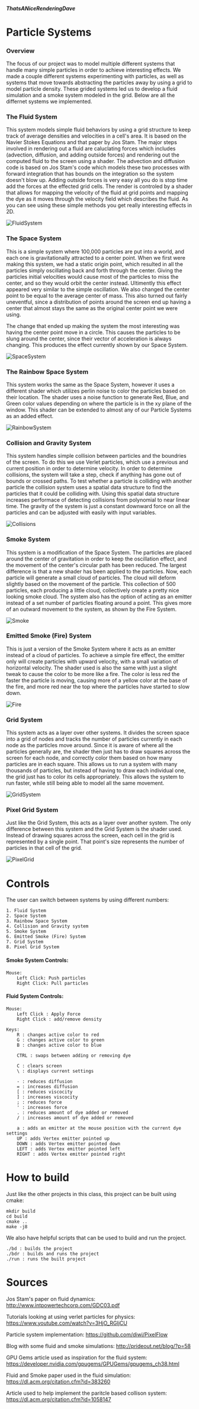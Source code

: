 ##### ThatsANiceRenderingDave
# Particle Systems
### Overview

The focus of our project was to model multiple different systems that handle many simple particles in order to achieve interesting effects. We made a couple different systems experimenting with particles, as well as systems that move towards abstracting the particles away by using a grid to model particle density. These grided systems led us to develop a fluid simulation and a smoke system modeled in the grid. Below are all the differnet systems we implemented.  

### The Fluid System

This system models simple fluid behaviors by using a grid structure to keep track of average densities and velocities in a cell's area. It is based on the Navier Stokes Equations and that paper by Jos Stam. The major steps involved in rendering out a fluid are caluclating forces which includes (advection, diffusion, and adding outside forces) and rendering out the computed fluid to the screen using a shader. The advection and diffusion code is based on Jos Stam's code which models these two processes with forward integration that has bounds on the integration so the system doesn't blow up. Adding outside forces is very easy all you do is stop time add the forces at the effected grid cells. The render is controled by a shader that allows for mapping the velocity of the fluid at grid points and mapping the dye as it moves through the velocity field which describes the fluid. As you can see using these simple methods you get really interesting effects in 2D.

![FluidSystem](./FluidSystem.png)

### The Space System

This is a simple system where 100,000 particles are put into a world, and each one is gravitationally attracted to a center point. When we first were making this system, we had a static origin point, which resulted in all the particles simply oscillating back and forth through the center. Giving the particles initial velocities would cause most of the particles to miss the center, and so they would orbit the center instead. Ultimently this effect appeared very similar to the simple oscillation. We also changed the center point to be equal to the average center of mass. This also turned out fairly uneventful, since a distribution of points around the screen end up having a center that almost stays the same as the original center point we were using.

The change that ended up making the system the most interesting was having the center point move in a circle. This causes the particles to be slung around the center, since their vector of acceleration is always changing. This produces the effect currently shown by our Space System.

![SpaceSystem](./SpaceSystem.png)



### The Rainbow Space System

This system works the same as the Space System, however it uses a different shader which utilizes perlin noise to color the particles based on their location. The shader uses a noise function to generate Red, Blue, and Green color values depending on where the particle is in the xy plane of the window. This shader can be extended to almost any of our Particle Systems as an added effect.

![RainbowSystem](./RainbowSystem.png)

### Collision and Gravity System

This system handles simple collision between particles and the boundries of the screen. To do this we use Verlet particles, which use a previous and current position in order to determine velocity. In order to determine collisions, the system will take a step, check if anything has gone out of bounds or crossed paths. To test whether a particle is colliding with another particle the collision system uses a spatial data structure to find the particles that it could be colliding with. Using this spatial data structure increases performace of detecting collisions from polynomial to near linear time. The gravity of the system is just a constant downward force on all the particles and can be adjusted with easily with input variables.

![Collisions](./Collisions.png)

### Smoke System

This system is a modification of the Space System. The particles are placed around the center of gravitation in order to keep the oscillation effect, and the movement of the center's circular path has been reduced. The largest difference is that a new shader has been applied to the particles. Now, each particle will generate a small cloud of particles. The cloud will deform slightly based on the movement of the particle. This collection of 500 particles, each producing a little cloud, collectively create a pretty nice looking smoke cloud. The system also has the option of acting as an emitter instead of a set number of particles floating around a point. This gives more of an outward movement to the system, as shown by the Fire System.

![Smoke](./Smoke.png)

### Emitted Smoke (Fire) System

This is just a version of the Smoke System where it acts as an emitter instead of a cloud of particles. To achieve a simple fire effect, the emitter only will create particles with upward velocity, with a small variation of horizontal velocity. The shader used is also the same with just a slight tweak to cause the color to be more like a fire. The color is less red the faster the particle is moving, causing more of a yellow color at the base of the fire, and more red near the top where the particles have started to slow down.

![Fire](./Fire.png)

### Grid System

This system acts as a layer over other systems. It divides the screen space into a grid of nodes and tracks the number of particles currently in each node as the particles move around. Since it is aware of where all the particles generally are, the shader then just has to draw squares across the screen for each node, and correctly color them based on how many particles are in each square. This allows us to run a system with many thousands of particles, but instead of having to draw each individual one, the grid just has to color its cells appropriately. This allows the system to run faster, while still being able to model all the same movement.

![GridSystem](./GridSystem.png)

### Pixel Grid System

Just like the Grid System, this acts as a layer over another system. The only difference between this system and the Grid System is the shader used. Instead of drawing squares across the screen, each cell in the grid is represented by a single point. That point's size represents the number of particles in that cell of the grid.

![PixelGrid](./PixelGrid.png)

Controls
============

The user can switch between systems by using different numbers:

    1. Fluid System
    2. Space System
    3. Rainbow Space System
    4. Collision and Gravity system
    5. Smoke System
    6. Emitted Smoke (Fire) System
    7. Grid System
    8. Pixel Grid System


#### Smoke System Controls:

    Mouse:
    	Left Click: Push particles
    	Right Click: Pull particles


#### Fluid System Controls:


    Mouse:
        Left Click : Apply Force
        Right Click : add/remove density
    
    Keys:
        R : changes active color to red 
        G : changes active color to green
        B : changes active color to blue
    
        CTRL : swaps between adding or removing dye
        
        C : clears screen
        \ : displays current settings
    
        - : reduces diffusion
        = : increases diffusion
        [ : reduces viscocity
        ] : increases viscocity
        ; : reduces force
        ' : increases force
        . : reduces amount of dye added or removed
        / : increases amount of dye added or removed
    
        a : adds an emitter at the mouse position with the current dye settings
        UP : adds Vertex emitter pointed up
        DOWN : adds Vertex emitter pointed down
        LEFT : adds Vertex emitter pointed left
        RIGHT : adds Vertex emitter pointed right


# How to build

Just like the other projects in this class, this project can be built using cmake:

    mkdir build
    cd build
    cmake ..
    make -j8
We also have helpful scripts that can be used to build and run the project.

    ./bd : builds the project
    ./bdr : builds and runs the project
    ./run : runs the built project


# Sources

Jos Stam's paper on fluid dynamics: http://www.intpowertechcorp.com/GDC03.pdf

Tutorials looking at using verlet particles for physics: https://www.youtube.com/watch?v=3HjO_RGIjCU

Particle system implementation: https://github.com/diwi/PixelFlow

Blog with some fluid and smoke simulations: http://prideout.net/blog/?p=58

GPU Gems article used as inspiration for the fluid system: https://developer.nvidia.com/gpugems/GPUGems/gpugems_ch38.html

Fluid and Smoke paper used in the fluid simulation: https://dl.acm.org/citation.cfm?id=383260

Article used to help implement the paritcle based collison system: https://dl.acm.org/citation.cfm?id=1058147